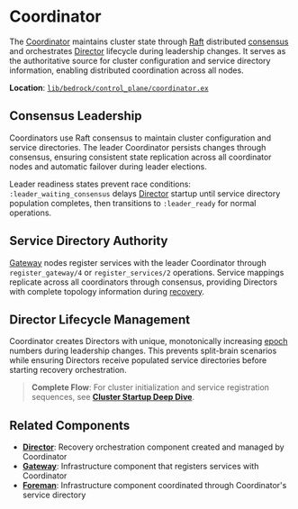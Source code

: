 # Coordinator

The [Coordinator](../../../glossary.md#coordinator) maintains cluster state through [Raft](../../../glossary.md#raft) distributed [consensus](../../../glossary.md#consensus) and orchestrates [Director](../../../glossary.md#director) lifecycle during leadership changes. It serves as the authoritative source for cluster configuration and service directory information, enabling distributed coordination across all nodes.

**Location**: [`lib/bedrock/control_plane/coordinator.ex`](../../../lib/bedrock/control_plane/coordinator.ex)

## Consensus Leadership

Coordinators use Raft consensus to maintain cluster configuration and service directories. The leader Coordinator persists changes through consensus, ensuring consistent state replication across all coordinator nodes and automatic failover during leader elections.

Leader readiness states prevent race conditions: `:leader_waiting_consensus` delays [Director](../../../glossary.md#director) startup until service directory population completes, then transitions to `:leader_ready` for normal operations.

## Service Directory Authority

[Gateway](../../../glossary.md#gateway) nodes register services with the leader Coordinator through `register_gateway/4` or `register_services/2` operations. Service mappings replicate across all coordinators through consensus, providing Directors with complete topology information during [recovery](../../../glossary.md#recovery).

## Director Lifecycle Management

Coordinator creates Directors with unique, monotonically increasing [epoch](../../../glossary.md#epoch) numbers during leadership changes. This prevents split-brain scenarios while ensuring Directors receive populated service directories before starting recovery orchestration.

> **Complete Flow**: For cluster initialization and service registration sequences, see **[Cluster Startup Deep Dive](../../../deep-dives/cluster-startup.md)**.

## Related Components

- **[Director](director.md)**: Recovery orchestration component created and managed by Coordinator
- **[Gateway](../infrastructure/gateway.md)**: Infrastructure component that registers services with Coordinator
- **[Foreman](../infrastructure/foreman.md)**: Infrastructure component coordinated through Coordinator's service directory
